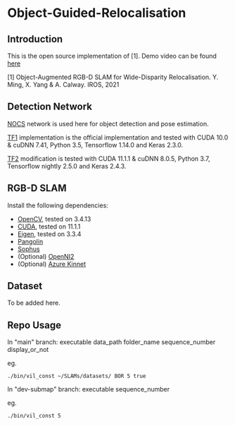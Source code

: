 Object-Guided-Relocalisation
========================================

## Introduction

This is the open source implementation of [1]. Demo video can be found [here](https://www.youtube.com/watch?v=H3i9Q4JvX2o) 

[1] Object-Augmented RGB-D SLAM for Wide-Disparity Relocalisation. Y. Ming, X. Yang & A. Calway. IROS, 2021

## Detection Network
[NOCS](https://arxiv.org/abs/1901.02970) network is used here for object detection and pose estimation.

[TF1](https://github.com/hughw19/NOCS_CVPR2019) implementation is the official implementation and tested with CUDA 10.0 & cuDNN 7.41, Python 3.5, Tensorflow 1.14.0 and Keras 2.3.0.

[TF2](https://github.com/YuhangMing/NOCS_CVPR2019) modification is tested with CUDA 11.1.1 & cuDNN 8.0.5, Python 3.7, Tensorflow nightly 2.5.0 and Keras 2.4.3.

## RGB-D SLAM 
Install the following dependencies:
- [OpenCV](https://opencv.org/), tested on 3.4.13
- [CUDA](https://developer.nvidia.com/cuda-zone), tested on 11.1.1
- [Eigen](http://eigen.tuxfamily.org/index.php?title=Main_Page), tested on 3.3.4
- [Pangolin](https://github.com/stevenlovegrove/Pangolin)
- [Sophus](https://github.com/strasdat/Sophus)
- (Optional) [OpenNI2](https://structure.io/openni)
- (Optional) [Azure Kinnet](https://docs.microsoft.com/en-us/azure/kinect-dk/)

## Dataset
To be added here.

## Repo Usage
In "main" branch: executable data_path folder_name sequence_number display_or_not

eg.
```shell
./bin/vil_const ~/SLAMs/datasets/ BOR 5 true
```

In "dev-submap" branch: executable sequence_number

eg.
```shell
./bin/vil_const 5
```
